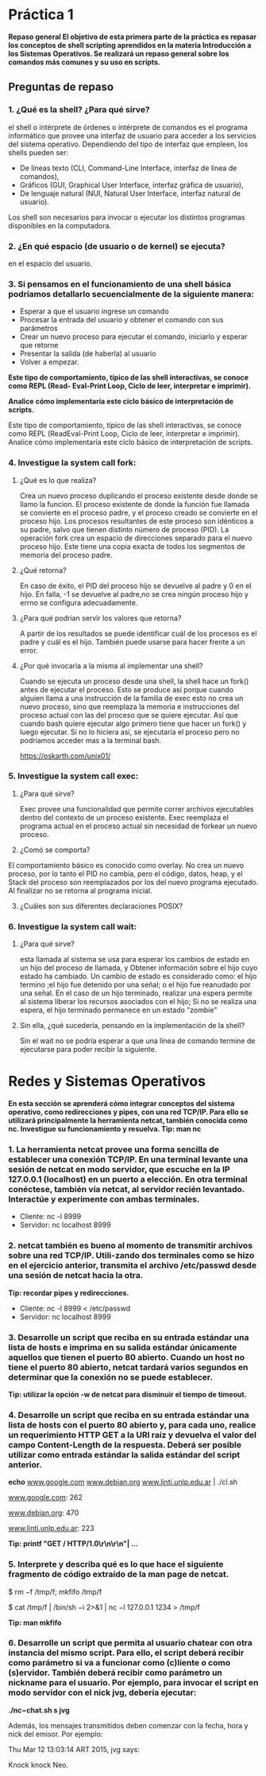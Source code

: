 # Práctica 1
**Repaso general
El objetivo de esta primera parte de la práctica es repasar los conceptos de shell scripting
aprendidos en la materia Introducción a los Sistemas Operativos. Se realizará un repaso
general sobre los comandos más comunes y su uso en scripts.**
## Preguntas de repaso

### 1. ¿Qué es la shell? ¿Para qué sirve?

el shell o intérprete de órdenes o intérprete de comandos es el programa informático que provee una interfaz de usuario para acceder a los servicios del sistema operativo.
Dependiendo del tipo de interfaz que empleen, los shells pueden ser:

- De líneas texto (CLI, Command-Line Interface, interfaz de línea de comandos),
- Gráficos (GUI, Graphical User Interface, interfaz gráfica de usuario),
- De lenguaje natural (NUI, Natural User Interface, interfaz natural de usuario).

Los shell son necesarios para invocar o ejecutar los distintos programas disponibles en la computadora.

### 2. ¿En qué espacio (de usuario o de kernel) se ejecuta?

en el espacio del usuario.

### 3. Si pensamos en el funcionamiento de una shell básica podríamos detallarlo secuencialmente de la siguiente manera:
- Esperar a que el usuario ingrese un comando
- Procesar la entrada del usuario y obtener el comando con sus parámetros
- Crear un nuevo proceso para ejecutar el comando, iniciarlo y esperar que retorne
- Presentar la salida (de haberla) al usuario
- Volver a empezar.

__Este tipo de comportamiento, típico de las shell interactivas, se conoce como REPL (Read- Eval-Print Loop, Ciclo de leer, interpretar e imprimir).__

__Analice cómo implementaría este ciclo básico de interpretación de scripts.__

Este tipo de comportamiento, típico de las shell interactivas, se conoce como REPL (ReadEval-Print Loop, Ciclo de leer, interpretar e imprimir). Analice cómo implementaría este ciclo básico de interpretación de scripts.

### 4. Investigue la system call fork:
1. ¿Qué es lo que realiza?
    
    Crea un nuevo proceso duplicando el proceso existente desde donde se llamo la funcion. El proceso existente de donde la función fue llamada se convierte en el proceso padre, y el proceso creado se convierte en el proceso hijo. Los procesos resultantes de este proceso son idénticos a su padre, salvo que tienen distinto número de proceso (PID). La operación fork crea un espacio de direcciones separado para el nuevo proceso hijo. Este tiene una copia exacta de todos los segmentos de memoria del proceso padre.
2. ¿Qué retorna?

    En caso de éxito, el PID del proceso hijo se devuelve al padre y 0 en el hijo. En
    falla, -1 se devuelve al padre,no se crea ningún proceso hijo y errno se configura adecuadamente.

3. ¿Para qué podrian servir los valores que retorna?

    A partir de los resultados se puede identificar cuál de los procesos es el padre y cuál es el hijo. También puede usarse para hacer frente a un error.

4. ¿Por qué invocaria a la misma al implementar una shell?

    Cuando se ejecuta un proceso desde una shell, la shell hace un fork() antes de ejecutar el proceso. Esto se produce así porque cuando alguien llama a una instrucción de la familia de exec esto no crea un nuevo proceso, sino que reemplaza la memoria e instrucciones del proceso actual con las del proceso que se quiere ejecutar. Así que cuando bash quiere ejecutar algo primero tiene que hacer un fork() y luego ejecutar. Si no lo hiciera así, se ejecutaría el proceso pero no podriamos acceder mas a la terminal bash.

    https://oskarth.com/unix01/


### 5. Investigue la system call exec:
1. ¿Para qué sirve?

    Exec provee una funcionalidad que permite correr archivos ejecutables dentro del contexto de un proceso existente. Exec reemplaza el programa actual en el proceso actual sin necesidad de forkear un nuevo proceso.


2. ¿Comó se comporta?


El comportamiento básico es conocido como overlay. No crea un nuevo proceso, por lo tanto el PID no cambia, pero el código, datos, heap, y el Stack del proceso son reemplazados por los del nuevo programa ejecutado. Al finalizar no se retorna al programa inicial.

3. ¿Cuáles son sus diferentes declaraciones POSIX?


### 6. Investigue la system call wait:

1. ¿Para qué sirve?

    esta llamada al sistema se usa para esperar los cambios de estado en un hijo del proceso de llamada, y Obtener información sobre el hijo cuyo estado ha cambiado. Un cambio de estado es considerado como: el hijo termino ;el hijo fue detenido por una señal; o el hijo fue reanudado por una señal. En el caso de un hijo terminado, realizar una espera permite al sistema liberar los recursos asociados con el hijo; Si no se realiza una espera, el hijo terminado permanece en un estado "zombie"

2. Sin ella, ¿qué sucedería, pensando en la implementación de la shell?

    Sin el wait no se podría esperar a que una línea de comando termine de ejecutarse para poder recibir la siguiente.

# Redes y Sistemas Operativos
**En esta sección se aprenderá cómo integrar conceptos del sistema operativo, como redirecciones y pipes, con una red TCP/IP. Para ello se utilizará principalmente la herramienta netcat, también conocida como nc. Investigue su funcionamiento y resuelva. Tip: man nc**

### 1. La herramienta netcat provee una forma sencilla de establecer una conexión TCP/IP. En una terminal levante una sesión de netcat en modo servidor, que escuche en la IP 127.0.0.1 (localhost) en un puerto a elección. En otra terminal conéctese, también vía netcat, al servidor recién levantado. Interactúe y experimente con ambas terminales.

- Cliente: nc -l 8999
- Servidor: nc localhost 8999

### 2. netcat también es bueno al momento de transmitir archivos sobre una red TCP/IP. Utili-zando dos terminales como se hizo en el ejercicio anterior, transmita el archivo /etc/passwd desde una sesión de netcat hacia la otra.
__Tip: recordar pipes y redirecciones.__

- Cliente: nc -l 8999 < /etc/passwd
- Servidor: nc localhost 8999

### 3. Desarrolle un script que reciba en su entrada estándar una lista de hosts e imprima en su salida estándar únicamente aquellos que tienen el puerto 80 abierto. Cuando un host no tiene el puerto 80 abierto, netcat tardará varios segundos en determinar que la conexión no se puede establecer.
__Tip: utilizar la opción -w de netcat para disminuir el tiempo de timeout.__
### 4. Desarrolle un script que reciba en su entrada estándar una lista de hosts con el puerto 80 abierto y, para cada uno, realice un requerimiento HTTP GET a la URI raíz y devuelva el valor del campo Content-Length de la respuesta. Deberá ser posible utilizar como entrada estándar la salida estándar del script anterior. 

**echo** www.google.com www.debian.org www.linti.unlp.edu.ar | ./cl.sh 

www.google.com: 262 

www.debian.org: 470 

www.linti.unlp.edu.ar: 223 

__Tip: printf "GET / HTTP/1.0\r\n\r\n"| ...__

### 5. Interprete y describa qué es lo que hace el siguiente fragmento de código extraído de la man page de netcat. 

$ rm −f /tmp/f; mkfifo /tmp/f

$ cat /tmp/f | /bin/sh −i 2>&1 | nc −l 127.0.0.1 1234 > /tmp/f

__Tip: man mkfifo__

### 6. Desarrolle un script que permita al usuario chatear con otra instancia del mismo script. Para ello, el script deberá recibir como parámetro si va a funcionar como (c)liente o como (s)ervidor. También deberá recibir como parámetro un nickname para el usuario. Por ejemplo, para invocar el script en modo servidor con el nick jvg, debería ejecutar:

**./nc−chat.sh s jvg**

Además, los mensajes transmitidos deben comenzar con la fecha, hora y nick del emisor.
Por ejemplo:


Thu Mar 12 13:03:14 ART 2015, jvg 
says:

Knock knock Neo.